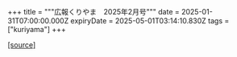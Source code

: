 +++
title = """広報くりやま　2025年2月号"""
date = 2025-01-31T07:00:00.000Z
expiryDate = 2025-05-01T03:14:10.830Z
tags = ["kuriyama"]
+++


[[source]](https://www.town.kuriyama.hokkaido.jp/site/koho/30079.html)
